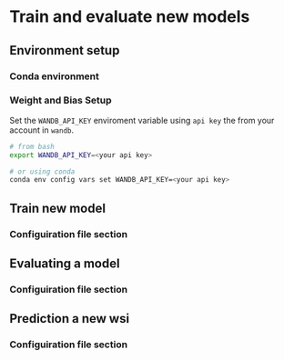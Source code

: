 # Train and evaluate new models


## Environment setup

### Conda environment
### Weight and Bias Setup

Set the `WANDB_API_KEY` enviroment variable using `api key` the from your account in `wandb`.

```bash
# from bash
export WANDB_API_KEY=<your api key>

# or using conda
conda env config vars set WANDB_API_KEY=<your api key>
```

## Train new model
### Configuiration file section
 

## Evaluating a model
### Configuiration file section

## Prediction a new wsi

### Configuiration file section